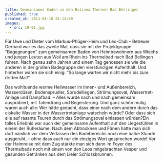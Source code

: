 ```yaml
---
title: Gemeinsames Baden in den Balinea Thermen Bad Bellingen
published: true
created_at: 2011-01-10 01:13:00
images:
  - src: 19-01.jpg
---
```


Für Uwe und Dieter vom Markus-Pflüger-Heim und Leo-Club – Betreuer Gerhard war es das zweite Mal, dass sie mit der Projektgruppe “Begegnungen” zum gemeinsamen Baden von Heimbewohnern aus Wiechs und jungen Leuten aus Weil am Rhein ins Thermalbad nach Bad Bellingen fuhren. Nach genau zehn Jahren und einem Tag genossen sie wie die anderen in der großen Badegruppe den vierstündigen Aufenthalt. Und hinterher waren sie sich einig: “So lange warten wir nicht mehr bis zum dritten Mal!”

Das wohltuende warme Heilwasser im Innen- und Außenbereich, Wasserdüsen, Bodensprudler, Sprudelliegen, Strömungsoval, Wassertret-Anlage und Dampfbad. – Alles wurde nach und nach gemeinsam ausprobiert, mit Tatendrang und Begeisterung. Und ganz schön mutig waren auch alle: Wer hätte gedacht, dass einer nach dem andern durch das eiskalte Wasser in der Wassertretanlage watscheln würde? Oder dass sich alle auf rasante Touren durch das Strömungsoval einlassen würden?Ein tolles Erlebnis war auch der gemeinsame Aufenthalt auf den Liegestühlen in einem der Ruheräume. Nach dem Abtrocknen und Fönen hatte man sich dort nämlich vor dem Verlassen des Badebereichs noch eine halbe Stunde ausgeruht, – ohne dass auch nur ein einziges Wort gesprochen wurde! Vor der Heimreise mit dem Zug stärkte man sich dann im Foyer des Thermalbads noch mit einem von den Leos mitgebrachten Vesper und gesunden Getränken aus dem Lieler Schlossbrunnen.
